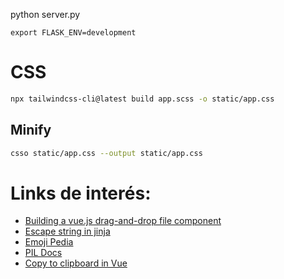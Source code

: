 
python server.py
```
export FLASK_ENV=development
```

# CSS
```sh
npx tailwindcss-cli@latest build app.scss -o static/app.css
```

## Minify
```sh
csso static/app.css --output static/app.css
```

# Links de interés:

- [Building a vue.js drag-and-drop file component](https://stenvdb.be/articles/building-a-vuejs-drag-and-drop-file-component)
- [Escape string in jinja](https://jinja.palletsprojects.com/en/2.11.x/templates/#escaping)
- [Emoji Pedia](https://emojipedia.org/sparkles/)
- [PIL Docs](https://pillow.readthedocs.io/en/stable/reference/Image.html)
- [Copy to clipboard in Vue](https://daily-dev-tips.com/posts/vanilla-javascript-copy-text-to-clipboard-with-clipboard-api/)
